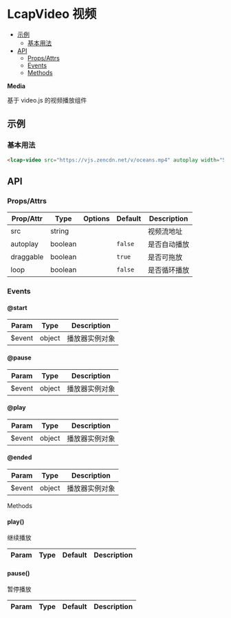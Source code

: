 <!-- 该 README.md 根据 api.yaml 和 docs/*.md 自动生成，为了方便在 GitHub 和 NPM 上查阅。如需修改，请查看源文件 -->

# LcapVideo 视频

- [示例](#示例)
    - [基本用法](#基本用法)
- [API]()
    - [Props/Attrs](#propsattrs)
    - [Events](#events)
    - [Methods](#methods)

**Media**

基于 video.js 的视频播放组件

## 示例
### 基本用法

``` html
<lcap-video src="https://vjs.zencdn.net/v/oceans.mp4" autoplay width="500"></lcap-video>
```

## API
### Props/Attrs

| Prop/Attr | Type | Options | Default | Description |
| --------- | ---- | ------- | ------- | ----------- |
| src | string |  |  | 视频流地址 |
| autoplay | boolean |  | `false` | 是否自动播放 |
| draggable | boolean |  | `true` | 是否可拖放 |
| loop | boolean |  | `false` | 是否循环播放 |

### Events

#### @start



| Param | Type | Description |
| ----- | ---- | ----------- |
| $event | object | 播放器实例对象 |

#### @pause



| Param | Type | Description |
| ----- | ---- | ----------- |
| $event | object | 播放器实例对象 |

#### @play



| Param | Type | Description |
| ----- | ---- | ----------- |
| $event | object | 播放器实例对象 |

#### @ended



| Param | Type | Description |
| ----- | ---- | ----------- |
| $event | object | 播放器实例对象 |

Methods

#### play()

继续播放

| Param | Type | Default | Description |
| ----- | ---- | ------- | ----------- |

#### pause()

暂停播放

| Param | Type | Default | Description |
| ----- | ---- | ------- | ----------- |

